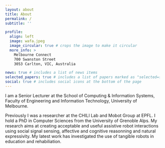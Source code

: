 ```yaml
---
layout: about
title: About
permalink: /
subtitle: ''

profile:
  align: left
  image: wafa.jpeg
  image_circular: true # crops the image to make it circular
  more_info: >
    Melbourne Connect
    700 Swanston Street
    3053 Carlton, VIC, Australia

news: true # includes a list of news items
selected_papers: true # includes a list of papers marked as "selected={true}"
social: true # includes social icons at the bottom of the page
---
```


I am a Senior Lecturer at the School of Computing & Information Systems, Faculty of Engineering and Information Technology, University of Melbourne.

Previously I was a researcher at the CHILI️ Lab and Mobot Group at EPFL. I hold a PhD in Computer Sciences from the University of Grenoble Alps. My research aims at creating acceptable and useful assistive robot interactions using social signal sensing, affective and cognitive reasonning and natural expressivity. My latest work has investigated the use of tangible robots in education and rehabiliation.